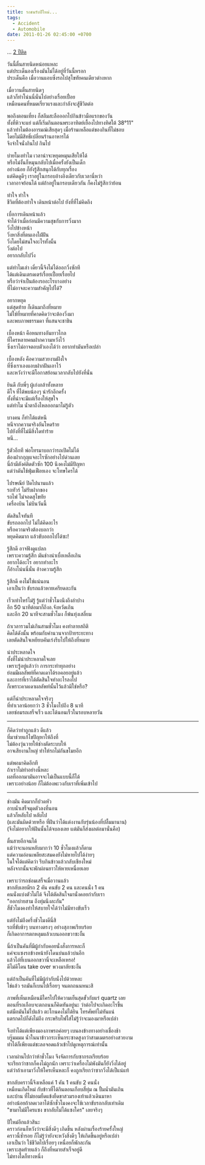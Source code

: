 ```yaml
---
title: รถชนรับปีใหม่...
tags:
  - Accident
  - Automobile
date: 2011-01-26 02:45:00 +0700
---
```


... [2 ปีติด][car crash]

วันนี้ตื่นสายนิดหน่อยแหละ  
แต่ประเด็นองเรื่องมันไม่ได้อยู่ที่วันนี้หรอก  
ประเด็นคือ เมื่อวานแอบซิ่งรถไปสุโขทัยคนเดียวต่างหาก

เมื่อวานตื่นสายนิดๆ  
แล้วก็ทำโน่นนี่นั่นไปอย่างเรื่อยเปื่อย  
เหมือนคนที่หมดเรี่ยวแรงและกำลังจะสู้ชีวิตต่อ

พอถึงตอนเที่ยง ก็สลึมสะลือออกไปกินข้าวมือแรกของวัน  
ทั้งที่หิวจะแย่ แต่ก็เริ่มกินตอนพระอาทิตย์เยื้องไปทางทิศใต้ 38°11"  
แล้วทำไมต้องอารมณ์เสียสุดๆ เมื่อร้านเหลือแต่ของกินที่ไม่ชอบ  
โดยไม่มีสิทธิ์เปลี่ยนร้านอาหารได้  
จึงจำใจนั่งกินไป กินไป

บ่ายโมงทำไม เวลาน่าจะหยุดหมุนเสียให้ได้  
หรือไม่งั้นก็หมุนกลับไปเมื่อครั้งยังเป็นเด็ก  
อย่างน้อย ก็ยังรู้สึกสนุกได้กับทุกเรื่อง  
แต่คิดดูดีๆ เราอยู่ในกรอบอ้างอิงเดียวกับเวลานี่หว่า  
เวลาอาจย้อนได้ แต่ถ้าอยู่ในกรอบเดียวกัน ก็คงไม่รู้สึกว่าย้อน

ทำใจ ทำใจ  
ชีวิตที่ต้องทำใจ เดินหน้าต่อไป ยังที่ที่ไม่คิดถึง

เบื่อการเดินหน้าแล้ว  
จำได้ว่าเมื่อก่อนมีความสุขกับการวิ่งมาก  
วิ่งไปข้างหน้า  
วิ่งหาสิ่งที่ตนเองใฝ่ฝัน  
วิ่งโดยไม่สนใจอะไรทั้งนั้น  
วิ่งต่อไป  
อยากกลับไปวิ่ง

แต่ทำไมเล่า เดี๋ยวนี้จึงไม่ได้ออกวิ่งซักที  
ได้แต่เดินเตรดเตร่เรื่อยเปื่อยเรื่อยไป  
หรือว่าจำเป็นต้องรออะไรบางอย่าง  
ที่ไม่อาจละความสำคัญไปได้?

อยากหยุด  
แต่สุดท้าย ก็เดินมาถึงที่หมาย  
ไม่ใช่ที่หมายที่คาดคิดว่าจะต้องวิ่งมา  
และพบภาพธรรมดา ที่แสนจะชาชิน

เบื้องหน้า คือหนทางอันยาวไกล  
ที่ใครหลายคนฝากความหวังไว้  
ซึ่งเราไม่อาจตอบตัวเองได้ว่า อยากทำมันหรือเปล่า

เบื้องหลัง คือความสวยงามฝังใจ  
ที่ซึ่งเราเองแอบฝากฝันเอาไว้  
และหวังว่าจะมีโอกาสย้อนเวลากลับไปยังที่นั่น

ยินดี กับพี่ๆ ผู้เก่งกล้าทั้งหลาย  
ดีใจ ที่ได้พบน้องๆ น่ารักอีกครั้ง  
ทั้งที่น่าจะมีแต่เรื่องให้สุขใจ  
แต่ทำไม น้ำตาถึงไหลออกมาไม่รู้ตัว

บางคน ก็ทำได้แต่หนี  
หนีจากความจริงอันโหดร้าย  
ไปยังที่ที่ไม่มีสิ่งใดทำร้าย  
หนี...

รู้ตัวอีกที พ่อโทรมาบอกว่ารถเปิดไม่ได้  
ต้องฝากกุญแจอะไรซักอย่างไปด่วนเลย  
นี่ถ้ามีตังค์ติดตัวซัก 100 นึงคงไม่มีปัญหา  
แต่ว่าดันใช้ฟุ่มเฟือยเอง จะโทษใครได้

ไปรษณีย์ ปิดไปนานแล้ว  
รถทัวร์ ไม่รับฝากของ  
รถไฟ ไม่จอดสุโขทัย  
เครื่องบิน ไม่บินวันนี้

ตัดสินใจทันที  
ขับรถออกไป ไม่ได้คิดอะไร  
หรือความจริงต้องบอกว่า  
หยุดคิดมาก แล้วขับออกไปได้ซะ!

รู้สึกดี อาจฟังดูแปลก  
เพราะความรู้สึก มันช่างน่าเบื่อเหลือเกิน  
อยากได้อะไร อยากทำอะไร  
ก็อ้างโน่นนี่นั่น อ้างความรู้สึก

รู้สึกดี คงไม่ใช่แน่นอน  
เอาเป็นว่า ขับรถแล้วหายเครียดละกัน

เร็วเท่าไหร่ไม่รู้ รู้แต่ว่าชั่วโมงนึงถึงลำปาง  
อีก 50 นาทีต่อมาก็ถึงอ.จังหวัดเถิน  
และอีก 20 นาทีจะสามชั่วโมง ก็พ้นทุ่งเสลี่ยม

ถ้าเวลารวมไม่เกินสามชั่วโมง คงทำลายสถิติ  
คิดได้ดังนั้น พร้อมกับคำนวนจากป้ายระยะทาง  
เลยตัดสินใจเหยียบคันเร่งรีบไปให้ถึงที่หมาย

น่าประหลาดใจ  
ทั้งที่ไม่น่าประหลาดใจเลย  
เพราะรู้อยู่แล้วว่า การกระทำทุกอย่าง  
ย่อมมีผลลัพท์ที่คาดเดาได้รอคอยอยู่แล้ว  
และการที่เราได้ตัดสินใจทำอะไรลงไป  
ก็เพราะคาดเดาผลลัพท์นั้นไว้แล้วมิใช่หรือ?

แต่ก็น่าประหลาดใจจริงๆ  
ที่ทำเวลาน้อยกว่า 3 ชั่วโมงไปถึง 8 นาที  
เลยซ่อมรถเสร็จเร็ว และได้นอนเร็วในรอบหลายวัน

---

ก็คิดว่าทำถูกแล้ว ดีแล้ว  
ที่มาช่วยแก้ไขปัญหาให้ถึงที่  
ไม่ต้องวุ่นวายให้ช่างตัดระบบให้  
อาจเสียงานใหญ่ ทำให้รถไม่กันขโมยอีก

แต่พอมาคิดอีกที  
ถ้าเราไม่ทำอย่างนี้หละ  
ผลที่ออกมามันอาจจะไม่เป็นแบบนี้ก็ได้  
เพราะอย่างน้อย ก็ไม่ต้องพะวงกับเราที่เพิ่มเข้าไป

---

ช่างมัน คิดมากก็ปวดหัว  
อาบน้ำเสร็จมุดตัวลงที่นอน  
แล้วก็หลับไป หลับไป  
(และมันผิดด้วยหรือ ที่ฝันว่าได้แต่งงานกับรุ่นน้องที่ปลื้มมานาน)  
(จึงไม่อยากให้ฝันนั้นได้จบลงเลย แต่มันก็ส่งผลต่อมานั่นคือ)

ตื่นสายอีกจนได้  
แม้ว่าจะนอนหลับมากว่า 10 ชั่วโมงแล้วก็ตาม  
แต่ความอ่อนเพลียสะสมคงยังไม่หายไปได้ง่ายๆ  
ในใจได้แต่คิดว่า รีบกินข้าวแล้วกลับเชียงใหม่  
หลังจากนั้นจะพักผ่อนยาวให้หายเหนื่อยเลย

เพราะว่ารถซ่อมเสร็จเมื่อวานแล้ว  
ขากลับเลยมีรถ 2 คัน คนขับ 2 คน และคนนั่ง 1 คน  
คนนั่งแบ่งตัวไม่ได้ จึงได้ตัดสินใจมานั่งคอยกำกับเรา  
"ออกบ่ายสาม ถึงทุ่มนึงละกัน"  
สี่ชัวโมงคงทำให้สบายใจได้ว่าไม่มีทางขับเร็ว

แต่ยังไม่ถึงครึ่งชัวโมงดีนี่สิ  
รถที่ขับช้าๆ บนทางตรงๆ อย่างสุภาพเรียบร้อย  
ก็เกิดอาการตกหลุมแล้วเบนออกขวาซะงั้น

นี่ถ้าเป็นคันที่มีผู้กำกับคอยนั่งสั่งการหละก็  
แค่จะแซงรถข้างหน้ายังโดนบ่นแล้วบ่นอีก  
แล้วไอ่ที่เบนออกขวานี่จะเหลือเหรอ!  
ดีไม่ดีโดน take over พวงมาลัยซะงั้น

แต่ถ้าเป็นคันที่ไม่มีผู้กำกับนั่งไปด้วยหละ  
ใช่แล้ว รถมันก็เบนไปเรื่อยๆ จนตกถนนหนะสิ

ภาพที่เห็นเหมือนมีใครไปให้ความเย็นสุดขั้วกับแร่ quartz เลย  
ตอนที่รถเกือบจะตกถนนก็คิดทันอยู่นะ ว่าต่อไปจะเกิดอะไรขึ้น  
แต่มือมันไม่ไปแล้ว ตะโกนคงไม่ได้ยิน โทรศัพท์ไม่ทันแน่  
แตรกดไปก็ดังไม่ถึง กระพริบไฟใส่ไม่รู้ว่าจะมองมาหรือเปล่า

จึงทำได้แต่เพียงมองภาพรถค่อยๆ เบนลงข้างทางอย่างเชื่องช้า  
บรู๊มมมม น้ำในนาข้าวกระเซ็นกระซาดสูงกว่าสามเมตรอย่างสวยงาม  
ทำได้ก็เพียงแต่ชะลอจอดแล้วเข้าไปดูเหตุการณ์เท่านั้น

เวลาผ่านไปกว่าห้าชั่วโมง จึงจัดการกับซากรถเรียบร้อย  
จะเรียกว่าซากก็คงไม่ถูกนัก เพราะว่าเครื่องไม่พังมันก็ยังวิ่งได้อยู่  
แต่ว่าถ้าเอามาวิ่งให้ใครเห็นหละก็ คงถูกเรียกว่าซากวิ่งได้เป็แน่แท้

ขากลับคราวนี้จึงเหลือแค่ 1 คัน 1 คนขับ 2 คนนั่ง  
เหมือนเกิดใหม่ กับข้าวที่ได้กินตอนเกือบสี่ทุ่ม ณ ปั้มน้ำมันเถิน  
และบ้าน ที่ไม่ยอมยืดแข้งยืดขาสวมรองเท้าแล้วเดินมาหา  
อย่างน้อยถ้าลดเวลาได้ซักชั่วโมงคงจะใช้เวลาขับรถกลับเท่าเดิม  
"ขามาไม่มีใครแซง ขากลับไม่ได้แซงใคร" เลยจริงๆ

ปีใหม่อีกแล้วสินะ  
คราวก่อนก็หวังว่าจะมีสิ่งดีๆ เกิดขึ้น หลังผ่านเรื่องร้ายครั้งใหญ่  
คราวนี้ซ้ำรอย ก็ไม่รู้ว่ายังจะหวังสิ่งดีๆ ให้เกิดขึ้นอยู่หรือเปล่า  
เอาเป็นว่า ใช้ชีวิตไปเรื่อยๆ เหนื่อยก็พักละกัน  
เพราะสุดท้ายแล้ว ก็ถึงที่หมายสำเร็จอยู่ดี  
ไม่ทางใดก็ทางหนึ่ง


[car crash]: /2010/01/05/car-crash.html
